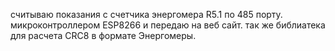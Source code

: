 считываю показания с счетчика энергомера R5.1 по 485 порту. микроконтроллером ESP8266 и передаю на веб сайт. 
так же библиатека для расчета CRC8 в формате Энергомеры. 
